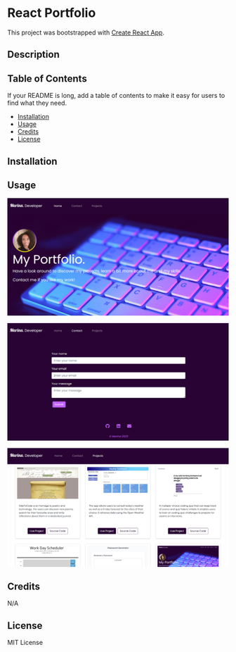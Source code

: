 # React Portfolio

This project was bootstrapped with [Create React App](https://github.com/facebook/create-react-app).

## Description

## Table of Contents

If your README is long, add a table of contents to make it easy for users to find what they need.

- [Installation](#installation)
- [Usage](#usage)
- [Credits](#credits)
- [License](#license)

## Installation

## Usage


![home page](./public/images/screenshot-home.png)

![contact page](./public/images/screenshot-contact.png)

![projects gallery](./public/images/screenshot-projects.png)


## Credits

N/A

## License

MIT License

